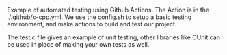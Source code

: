 Example of automated testing using Github Actions. The Action is in the ./.github/c-cpp.yml. We use the config.sh to setup a basic testing environment, and make actions to build and test our project. 

The test.c file gives an example of unit testing, other libraries like CUnit can be used in place of making your own tests as well.
